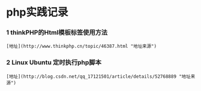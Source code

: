  # php实践记录

 ### 1  thinkPHP的Html模板标签使用方法   

 	[地址](http://www.thinkphp.cn/topic/46387.html "地址来源")   

 
 ### 2  Linux  Ubuntu 定时执行php脚本    

 	[地址](http://blog.csdn.net/qq_17121501/article/details/52768889 "地址来源")   
 	

